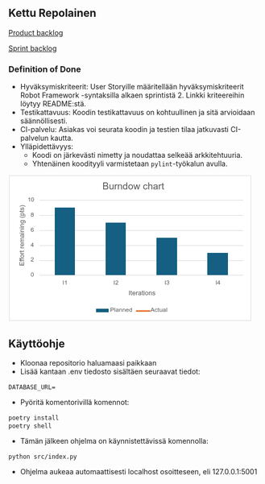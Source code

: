 ## Kettu Repolainen

[Product backlog](https://github.com/users/UncSald/projects/2)

[Sprint backlog](https://github.com/users/UncSald/projects/3)

### Definition of Done
- Hyväksymiskriteerit: User Storyille määritellään hyväksymiskriteerit Robot Framework -syntaksilla alkaen sprintistä 2. Linkki kriteereihin löytyy README:stä.
- Testikattavuus: Koodin testikattavuus on kohtuullinen ja sitä arvioidaan säännöllisesti.
- CI-palvelu: Asiakas voi seurata koodin ja testien tilaa jatkuvasti CI-palvelun kautta.
- Ylläpidettävyys:
  - Koodi on järkevästi nimetty ja noudattaa selkeää arkkitehtuuria.
  - Yhtenäinen koodityyli varmistetaan `pylint`-työkalun avulla.

![](./src/images/Burndown_chart.jpg)

## Käyttöohje

- Kloonaa repositorio haluamaasi paikkaan
- Lisää kantaan .env tiedosto sisältäen seuraavat tiedot:
```
DATABASE_URL=
```
- Pyöritä komentorivillä komennot:
```
poetry install
poetry shell
```
- Tämän jälkeen ohjelma on käynnistettävissä komennolla:
```
python src/index.py
```
- Ohjelma aukeaa automaattisesti localhost osoitteseen, eli 127.0.0.1:5001
